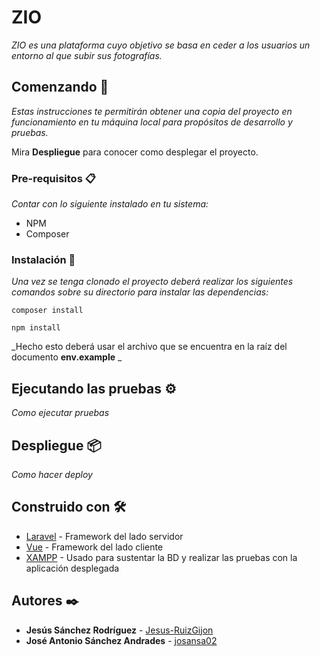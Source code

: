 # ZIO

_ZIO es una plataforma cuyo objetivo se basa en ceder a los usuarios un entorno al que subir sus fotografías._


## Comenzando 🚀

_Estas instrucciones te permitirán obtener una copia del proyecto en funcionamiento en tu máquina local para propósitos de desarrollo y pruebas._

Mira **Despliegue** para conocer como desplegar el proyecto.


### Pre-requisitos 📋

_Contar con lo siguiente instalado en tu sistema:_

* NPM
* Composer


### Instalación 🔧

_Una vez se tenga clonado el proyecto deberá realizar los siguientes comandos sobre su directorio para instalar las dependencias:_

```
composer install
```

```
npm install
```

_Hecho esto deberá usar el archivo que se encuentra en la raíz del documento **env.example** _


## Ejecutando las pruebas ⚙️

_Como ejecutar pruebas_


## Despliegue 📦

_Como hacer deploy_


## Construido con 🛠️

* [Laravel](https://laravel.com/) - Framework del lado servidor
* [Vue](https://vuejs.org/) - Framework del lado cliente
* [XAMPP](https://www.apachefriends.org/es/index.html) - Usado para sustentar la BD y realizar las pruebas con la aplicación desplegada


## Autores ✒️

* **Jesús Sánchez Rodríguez** - [Jesus-RuizGijon](https://github.com/Jesus-RuizGijon)
* **José Antonio Sánchez Andrades** - [josansa02](https://github.com/josansa02)
